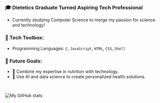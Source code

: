 ### 🎓 Dietetics Graduate Turned Aspiring Tech Professional
- Currently studying Computer Science to merge my passion for science and technology!

### 🔧 Tech Toolbox:
- Programming Languages: `C`, `JavaScript`, `HTML`, `CSS`, `Shell`

### 🌟 Future Goals:
- 🔬 Combine my expertise in nutrition with technology.  
- 🤖 Use AI and data science to create personalized health solutions.
<br/>
  

![My GitHub stats](https://github-readme-stats.vercel.app/api?username=adzhl&show_icons=true&theme=transparent&hide_rank=true)

